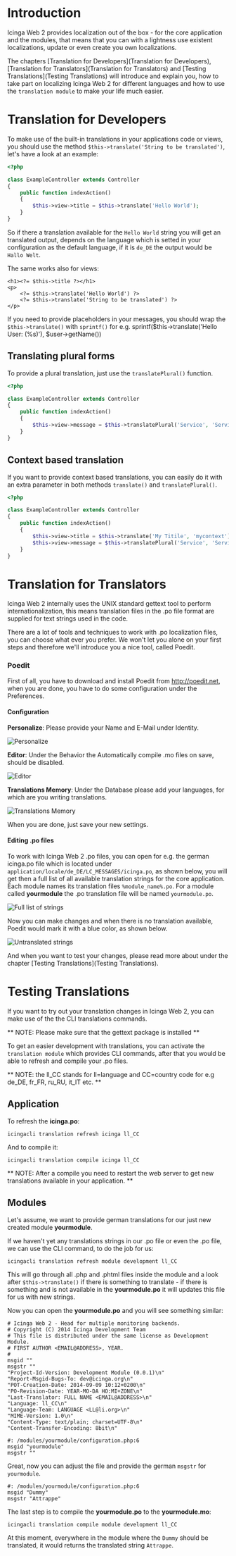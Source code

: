 # Introduction

Icinga Web 2 provides localization out of the box - for the core application and the modules, that means
that you can with a lightness use existent localizations, update or even create you own localizations.

The chapters [Translation for Developers](Translation for Developers),
[Translation for Translators](Translation for Translators) and [Testing Translations](Testing Translations) will
introduce and explain you, how to take part on localizing Icinga Web 2 for different languages and how to use the
`translation module` to make your life much easier.

# Translation for Developers

To make use of the built-in translations in your applications code or views, you should use the method
`$this->translate('String to be translated')`, let's have a look at an example:

```php
<?php

class ExampleController extends Controller
{
    public function indexAction()
    {
        $this->view->title = $this->translate('Hello World');
    }
}
```

So if there a translation available for the `Hello World` string you will get an translated output, depends on the
language which is setted in your configuration as the default language, if it is `de_DE` the output would be
`Hallo Welt`.

The same works also for views:

```
<h1><?= $this->title ?></h1>
<p>
    <?= $this->translate('Hello World') ?>
    <?= $this->translate('String to be translated') ?>
</p>
```

If you need to provide placeholders in your messages, you should wrap the `$this->translate()` with `sprintf()` for e.g.
    sprintf($this->translate('Hello User: (%s)'), $user->getName())

## Translating plural forms

To provide a plural translation, just use the `translatePlural()` function.

```php
<?php

class ExampleController extends Controller
{
    public function indexAction()
    {
        $this->view->message = $this->translatePlural('Service', 'Services', 3);
    }
}
```

## Context based translation

If you want to provide context based translations, you can easily do it with an extra parameter in both methods
`translate()` and `translatePlural()`.

```php
<?php

class ExampleController extends Controller
{
    public function indexAction()
    {
        $this->view->title = $this->translate('My Titile', 'mycontext');
        $this->view->message = $this->translatePlural('Service', 'Services', 3, 'mycontext');
    }
}
```

# Translation for Translators

Icinga Web 2 internally uses the UNIX standard gettext tool to perform internationalization, this means translation
files in the .po file format are supplied for text strings used in the code.

There are a lot of tools and techniques to work with .po localization files, you can choose what ever you prefer. We
won't let you alone on your first steps and therefore we'll introduce you a nice tool, called Poedit.

### Poedit

First of all, you have to download and install Poedit from http://poedit.net, when you are done, you have to do some
configuration under the Preferences.

#### Configuration

__Personalize__: Please provide your Name and E-Mail under Identity.

![Personalize](/img/translation/doc/poedit_001.png)

__Editor__: Under the Behavior the Automatically compile .mo files on save, should be disabled.

![Editor](/img/translation/doc/poedit_002.png)

__Translations Memory__: Under the Database please add your languages, for which are you writing translations.

![Translations Memory](/img/translation/doc/poedit_003.png)

When you are done, just save your new settings.

#### Editing .po files

To work with Icinga Web 2 .po files, you can open for e.g. the german icinga.po file which is located under
`application/locale/de_DE/LC_MESSAGES/icinga.po`, as shown below, you will get then a full list of all available
translation strings for the core application. Each module names its translation files `%module_name%.po`. For a
module called __yourmodule__ the .po translation file will be named `yourmodule.po`.


![Full list of strings](/img/translation/doc/poedit_004.png)

Now you can make changes and when there is no translation available, Poedit would mark it with a blue color, as shown
below.

![Untranslated strings](/img/translation/doc/poedit_005.png)

And when you want to test your changes, please read more about under the chapter
[Testing Translations](Testing Translations).

# Testing Translations

If you want to try out your translation changes in Icinga Web 2, you can make use of the the CLI translations commands.

** NOTE: Please make sure that the gettext package is installed **

To get an easier development with translations, you can activate the `translation module` which provides CLI commands,
after that you would be able to refresh and compile your .po files.


** NOTE: the ll_CC stands for ll=language and CC=country code for e.g de_DE, fr_FR, ru_RU, it_IT etc. **

## Application

To refresh the __icinga.po__:

    icingacli translation refresh icinga ll_CC

And to compile it:

    icingacli translation compile icinga ll_CC

** NOTE: After a compile you need to restart the web server to get new translations available in your application. **

## Modules

Let's assume, we want to provide german translations for our just new created module __yourmodule__.

If we haven't yet any translations strings in our .po file or even the .po file, we can use the CLI command, to do the
job for us:

    icingacli translation refresh module development ll_CC

This will go through all .php and .phtml files inside the module and a look after `$this->translate()` if there is
something to translate - if there is something and is not available in the __yourmodule.po__ it will updates this file
for us with new
strings.

Now you can open the __yourmodule.po__ and you will see something similar:

    # Icinga Web 2 - Head for multiple monitoring backends.
    # Copyright (C) 2014 Icinga Development Team
    # This file is distributed under the same license as Development Module.
    # FIRST AUTHOR <EMAIL@ADDRESS>, YEAR.
    #
    msgid ""
    msgstr ""
    "Project-Id-Version: Development Module (0.0.1)\n"
    "Report-Msgid-Bugs-To: dev@icinga.org\n"
    "POT-Creation-Date: 2014-09-09 10:12+0200\n"
    "PO-Revision-Date: YEAR-MO-DA HO:MI+ZONE\n"
    "Last-Translator: FULL NAME <EMAIL@ADDRESS>\n"
    "Language: ll_CC\n"
    "Language-Team: LANGUAGE <LL@li.org>\n"
    "MIME-Version: 1.0\n"
    "Content-Type: text/plain; charset=UTF-8\n"
    "Content-Transfer-Encoding: 8bit\n"

    #: /modules/yourmodule/configuration.php:6
    msgid "yourmodule"
    msgstr ""

Great, now you can adjust the file and provide the german `msgstr` for `yourmodule`.

    #: /modules/yourmodule/configuration.php:6
    msgid "Dummy"
    msgstr "Attrappe"

The last step is to compile the __yourmodule.po__ to the __yourmodule.mo__:

    icingacli translation compile module development ll_CC

At this moment, everywhere in the module where the `Dummy` should be translated, it would returns the translated
string `Attrappe`.
